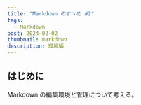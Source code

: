 ```yaml
---
title: "Markdown のすゝめ #2"
tags:
  - Markdown
post: 2024-02-02
thumbnail: markdown
description: 環境編
---
```

## はじめに

Markdown の編集環境と管理について考える。

